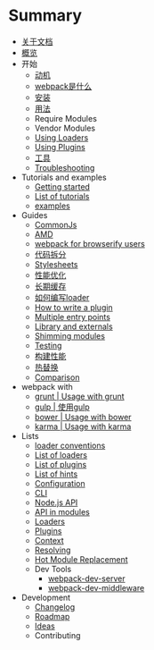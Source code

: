 # Summary

* [关于文档](README.md)
* [概览](docs/home.md)
* 开始
   * [动机](docs/motivation.md)
   * [webpack是什么](docs/what-is-webpack.md)
   * [安装](docs/installation.md)
   * [用法](docs/usage.md)
   * Require Modules
   * Vendor Modules
   * [Using Loaders](docs/using-loaders.md)
   * [Using Plugins](docs/using-plugins.md)
   * [工具](docs/dev-tools.md)
   * [Troubleshooting](docs/troubleshooting.md)
* Tutorials and examples
   * [Getting started](http:/webpack.github.io/docs/tutorials/getting-started/)
   * [List of tutorials](docs/list-of-tutorials.md)
   * [examples](docs/examples.md)
* Guides
   * [CommonJs](docs/commonjs.md)
   * [AMD](docs/amd.md)
   * [webpack for browserify users](docs/webpack-for-browserify-users.md)
   * [代码拆分](docs/code-splitting.md)
   * [Stylesheets](docs/stylesheets.md)
   * [性能优化](docs/optimization.md)
   * [长期缓存](docs/long-term-caching.md)
   * [如何编写loader](docs/how-to-write-a-loader.md)
   * [How to write a plugin](docs/how-to-write-a-plugin.md)
   * [Multiple entry points](docs/multiple-entry-points.md)
   * [Library and externals](docs/library-and-externals.md)
   * [Shimming modules](docs/shimming-modules.md)
   * [Testing](docs/testing.md)
   * [构建性能](docs/build-performance.md)
   * [热替换](docs/hot-module-replacement-with-webpack.md)
   * [Comparison](docs/comparison.md)
* webpack with
   * [grunt | Usage with grunt](docs/usage-with-grunt.md)
   * [gulp | 使用gulp](docs/usage-with-gulp.md)
   * [bower | Usage with bower](docs/usage-with-bower.md)
   * [karma | Usage with karma](docs/usage-with-karma.md)
* Lists
   * [loader conventions](docs/loader-conventions.md)
   * [List of loaders](docs/list-of-loaders.md)
   * [List of plugins](docs/list-of-plugins.md)
   * [List of hints](docs/list-of-hints.md)
   * [Configuration](docs/configuration.md)
   * [CLI](docs/cli.md)
   * [Node.js API](docs/node.js-api.md)
   * [API in modules](docs/api-in-modules.md)
   * [Loaders](docs/loaders.md)
   * [Plugins](docs/plugins.md)
   * [Context](docs/context.md)
   * [Resolving](docs/resolving.md)
   * [Hot Module Replacement](docs/hot-module-replacement.md)
   * Dev Tools
       * [webpack-dev-server](docs/webpack-dev-server.md)
       * [webpack-dev-middleware](docs/webpack-dev-middleware.md)
* Development
   * [Changelog](docs/changelog.md)
   * [Roadmap](docs/roadmap.md)
   * [Ideas](docs/ideas.md)
   * Contributing

